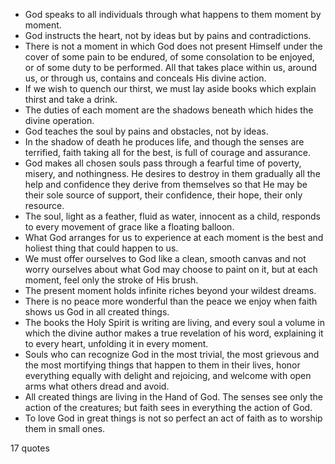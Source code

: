  - God speaks to all individuals through what happens to them moment by moment.
 - God instructs the heart, not by ideas but by pains and contradictions.
 - There is not a moment in which God does not present Himself under the cover of some pain to be endured, of some consolation to be enjoyed, or of some duty to be performed. All that takes place within us, around us, or through us, contains and conceals His divine action.
 - If we wish to quench our thirst, we must lay aside books which explain thirst and take a drink.
 - The duties of each moment are the shadows beneath which hides the divine operation.
 - God teaches the soul by pains and obstacles, not by ideas.
 - In the shadow of death he produces life, and though the senses are terrified, faith taking all for the best, is full of courage and assurance.
 - God makes all chosen souls pass through a fearful time of poverty, misery, and nothingness. He desires to destroy in them gradually all the help and confidence they derive from themselves so that He may be their sole source of support, their confidence, their hope, their only resource.
 - The soul, light as a feather, fluid as water, innocent as a child, responds to every movement of grace like a floating balloon.
 - What God arranges for us to experience at each moment is the best and holiest thing that could happen to us.
 - We must offer ourselves to God like a clean, smooth canvas and not worry ourselves about what God may choose to paint on it, but at each moment, feel only the stroke of His brush.
 - The present moment holds infinite riches beyond your wildest dreams.
 - There is no peace more wonderful than the peace we enjoy when faith shows us God in all created things.
 - The books the Holy Spirit is writing are living, and every soul a volume in which the divine author makes a true revelation of his word, explaining it to every heart, unfolding it in every moment.
 - Souls who can recognize God in the most trivial, the most grievous and the most mortifying things that happen to them in their lives, honor everything equally with delight and rejoicing, and welcome with open arms what others dread and avoid.
 - All created things are living in the Hand of God. The senses see only the action of the creatures; but faith sees in everything the action of God.
 - To love God in great things is not so perfect an act of faith as to worship them in small ones.

17 quotes